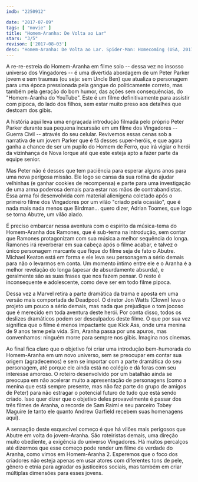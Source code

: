 ```yaml
---
imdb: "2250912"

date: "2017-07-09"
tags: [ "movie" ]
title: "Homem-Aranha: De Volta ao Lar"
stars: "3/5"
revison: ['2017-08-03']
desc: "Homem-Aranha: De Volta ao Lar. Spider-Man: Homecoming (USA, 2017). Dirigido por Jon Watts. Escrito por Jonathan Goldstein, John Francis Daley, Jon Watts, Christopher Ford, Chris McKenna, Erik Sommers, Stan Lee, Steve Ditko, Joe Simon. Com Tom Holland (Peter Parker / Spider-Man), Michael Keaton (Adrian Toomes / Vulture), Robert Downey Jr. (Tony Stark / Iron Man), Marisa Tomei (May Parker), Jon Favreau (Happy Hogan), Gwyneth Paltrow (Pepper Potts), Zendaya (Michelle), Donald Glover (Aaron Davis), Jacob Batalon (Ned)."
---
```

A re-re-estreia do Homem-Aranha em filme solo -- dessa vez no insosso universo dos Vingadores -- é uma divertida abordagem de um Peter Parker jovem e sem traumas (ou seja: sem Uncle Ben) que atualiza o personagem para uma época pressionada pela gangue do politicamente correto, mas também pela geração do bom humor, das ações sem consequências, do "Homem-Aranha do YouTube". Este é um filme definitivamente para assistir com pipoca, do lado dos filhos, sem estar muito preso aos detalhes que destoam dos gibis.

A história aqui leva uma engraçada introdução filmada pelo próprio Peter Parker durante sua pequena incurssão em um filme dos Vingadores -- Guerra Civil -- através do seu celular. Revivemos essas cenas sob a narrativa de um jovem Parker que é fã desses super-heróis, e que agora ganha a chance de ser um pupilo do Homem de Ferro, que irá vigiar o herói da vizinhança de Nova Iorque até que este esteja apto a fazer parte da equipe senior.

Mas Peter não é desses que tem paciência para esperar alguns anos para uma nova perigosa missão. Ele logo se cansa da sua rotina de ajudar velhinhas (e ganhar cookies de recompensa) e parte para uma investigação de uma arma poderosa demais para estar nas mãos de contrabandistas. Essa arma foi desenvolvida com material alienígena coletado após o primeiro filme dos Vingadores por um vilão "criado pela ocasião", que é nada mais nada menos que Birdman... quero dizer, Adrian Toomes, que logo se torna Abutre, um vilão alado.

É preciso embarcar nessa aventura com o espírito da música-tema do Homem-Aranha dos Ramones, que é sub-tema na introdução, sem contar que Ramones protagonizam com sua música a melhor sequência do longa. Ramones irá reverberar em sua cabeça após o filme acabar, e talvez o único personagem marcante que fique do filme seja de fato o Abutre. Michael Keaton está em forma e ele leva seu personagem a sério demais para não o levarmos em conta. Um momento íntimo entre ele e o Aranha é a melhor revelação do longa (apesar de absurdamente absurda), e geralmente são as suas frases que nos fazem pensar. O resto é inconsequente e adolescente, como deve ser em todo filme pipoca.

Dessa vez a Marvel retira a parte dramática da trama e aposta em uma versão mais comportada de Deadpool. O diretor Jon Watts (Clown) leva o projeto um pouco a sério demais, mas nada que prejudique o tom jocoso que é merecido em toda aventura deste herói. Por conta disso, todos os deslizes dramáticos podem ser desculpados deste filme. O que por sua vez significa que o filme é menos impactante que Kick Ass, onde uma menina de 9 anos teme pela vida. Sim, Aranha passa por uns apuros, mas convenhamos: ninguém morre para sempre nos gibis. Imagina nos cinemas.

Ao final fica claro que o objetivo foi criar uma introdução bem-humorada do Homem-Aranha em um novo universo, sem se preocupar em contar sua origem (agradecemos) e sem se importar com a parte dramática do seu personagem, até porque ele ainda está no colégio e dá foras com seu interesse amoroso. O roteiro desenvolvido por um batalhão ainda se preocupa em não acelerar muito a apresentação de personagens (como a menina que está sempre presente, mas não faz parte do grupo de amigos de Peter) para não estragar o potencial futuro de tudo que está sendo criado. Isso quer dizer que o objetivo deles provavelmente é passar dos três filmes de Aranha, o recorde de Sam Raimi e seu parceiro Tobey Maguire (e tanto ele quanto Andrew Garfield recebem suas homenagens aqui).

A sensação deste esquecível começo é que há vilões mais perigosos que Abutre em volta do jovem-Aranha. São roteiristas demais, uma direção muito obediente, a exigência do universo Vingadores. Há muitos percalços até dizermos que esse começo pode render um filme de verdade do Aranha, como vimos em Homem-Aranha 2. Esperemos que o foco dos criadores não esteja apenas em usar atores com diferentes tons de pele, gênero e etnia para agradar os justiceiros sociais, mas também em criar múltiplas dimensões para esses jovens.

